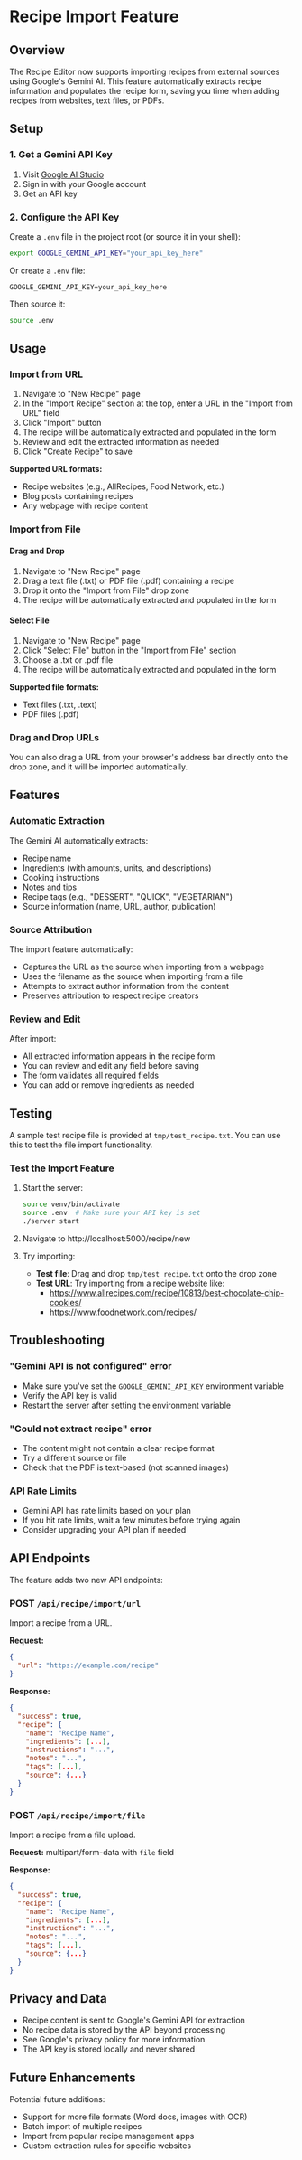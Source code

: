 # Recipe Import Feature

## Overview

The Recipe Editor now supports importing recipes from external sources using Google's Gemini AI. This feature automatically extracts recipe information and populates the recipe form, saving you time when adding recipes from websites, text files, or PDFs.

## Setup

### 1. Get a Gemini API Key

1. Visit [Google AI Studio](https://ai.google.dev/)
2. Sign in with your Google account
3. Get an API key

### 2. Configure the API Key

Create a `.env` file in the project root (or source it in your shell):

```bash
export GOOGLE_GEMINI_API_KEY="your_api_key_here"
```

Or create a `.env` file:

```
GOOGLE_GEMINI_API_KEY=your_api_key_here
```

Then source it:

```bash
source .env
```

## Usage

### Import from URL

1. Navigate to "New Recipe" page
2. In the "Import Recipe" section at the top, enter a URL in the "Import from URL" field
3. Click "Import" button
4. The recipe will be automatically extracted and populated in the form
5. Review and edit the extracted information as needed
6. Click "Create Recipe" to save

**Supported URL formats:**
- Recipe websites (e.g., AllRecipes, Food Network, etc.)
- Blog posts containing recipes
- Any webpage with recipe content

### Import from File

#### Drag and Drop

1. Navigate to "New Recipe" page
2. Drag a text file (.txt) or PDF file (.pdf) containing a recipe
3. Drop it onto the "Import from File" drop zone
4. The recipe will be automatically extracted and populated in the form

#### Select File

1. Navigate to "New Recipe" page
2. Click "Select File" button in the "Import from File" section
3. Choose a .txt or .pdf file
4. The recipe will be automatically extracted and populated in the form

**Supported file formats:**
- Text files (.txt, .text)
- PDF files (.pdf)

### Drag and Drop URLs

You can also drag a URL from your browser's address bar directly onto the drop zone, and it will be imported automatically.

## Features

### Automatic Extraction

The Gemini AI automatically extracts:

- Recipe name
- Ingredients (with amounts, units, and descriptions)
- Cooking instructions
- Notes and tips
- Recipe tags (e.g., "DESSERT", "QUICK", "VEGETARIAN")
- Source information (name, URL, author, publication)

### Source Attribution

The import feature automatically:
- Captures the URL as the source when importing from a webpage
- Uses the filename as the source when importing from a file
- Attempts to extract author information from the content
- Preserves attribution to respect recipe creators

### Review and Edit

After import:
- All extracted information appears in the recipe form
- You can review and edit any field before saving
- The form validates all required fields
- You can add or remove ingredients as needed

## Testing

A sample test recipe file is provided at `tmp/test_recipe.txt`. You can use this to test the file import functionality.

### Test the Import Feature

1. Start the server:
   ```bash
   source venv/bin/activate
   source .env  # Make sure your API key is set
   ./server start
   ```

2. Navigate to http://localhost:5000/recipe/new

3. Try importing:
   - **Test file**: Drag and drop `tmp/test_recipe.txt` onto the drop zone
   - **Test URL**: Try importing from a recipe website like:
     - https://www.allrecipes.com/recipe/10813/best-chocolate-chip-cookies/
     - https://www.foodnetwork.com/recipes/

## Troubleshooting

### "Gemini API is not configured" error

- Make sure you've set the `GOOGLE_GEMINI_API_KEY` environment variable
- Verify the API key is valid
- Restart the server after setting the environment variable

### "Could not extract recipe" error

- The content might not contain a clear recipe format
- Try a different source or file
- Check that the PDF is text-based (not scanned images)

### API Rate Limits

- Gemini API has rate limits based on your plan
- If you hit rate limits, wait a few minutes before trying again
- Consider upgrading your API plan if needed

## API Endpoints

The feature adds two new API endpoints:

### POST `/api/recipe/import/url`

Import a recipe from a URL.

**Request:**
```json
{
  "url": "https://example.com/recipe"
}
```

**Response:**
```json
{
  "success": true,
  "recipe": {
    "name": "Recipe Name",
    "ingredients": [...],
    "instructions": "...",
    "notes": "...",
    "tags": [...],
    "source": {...}
  }
}
```

### POST `/api/recipe/import/file`

Import a recipe from a file upload.

**Request:** multipart/form-data with `file` field

**Response:**
```json
{
  "success": true,
  "recipe": {
    "name": "Recipe Name",
    "ingredients": [...],
    "instructions": "...",
    "notes": "...",
    "tags": [...],
    "source": {...}
  }
}
```

## Privacy and Data

- Recipe content is sent to Google's Gemini API for extraction
- No recipe data is stored by the API beyond processing
- See Google's privacy policy for more information
- The API key is stored locally and never shared

## Future Enhancements

Potential future additions:
- Support for more file formats (Word docs, images with OCR)
- Batch import of multiple recipes
- Import from popular recipe management apps
- Custom extraction rules for specific websites

